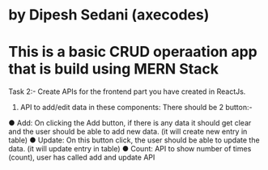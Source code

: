 # by Dipesh Sedani (axecodes)

# This is a basic CRUD operaation app that is build using MERN Stack


Task 2:- Create APIs for the frontend part you have created in
ReactJs.
1. API to add/edit data in these components:
There should be 2 button:-

● Add: On clicking the Add button, if there is any data it
should get clear and the user should be able to add new
data. (it will create new entry in table)
● Update: On this button click, the user should be able to
update the data. (it will update entry in table)
● Count: API to show number of times (count), user has
called add and update API
